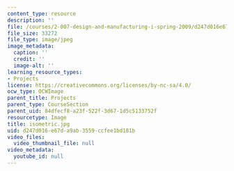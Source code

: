 ```yaml
---
content_type: resource
description: ''
file: /courses/2-007-design-and-manufacturing-i-spring-2009/d247d016e67da9ab3559ccfee1bd181b_isometric.jpg
file_size: 33272
file_type: image/jpeg
image_metadata:
  caption: ''
  credit: ''
  image-alt: ''
learning_resource_types:
- Projects
license: https://creativecommons.org/licenses/by-nc-sa/4.0/
ocw_type: OCWImage
parent_title: Projects
parent_type: CourseSection
parent_uid: 84dfecf8-a23f-522f-3d67-1d5c5133752f
resourcetype: Image
title: isometric.jpg
uid: d247d016-e67d-a9ab-3559-ccfee1bd181b
video_files:
  video_thumbnail_file: null
video_metadata:
  youtube_id: null
---
```

